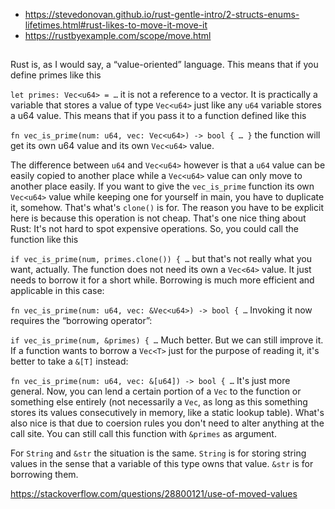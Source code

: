 - https://stevedonovan.github.io/rust-gentle-intro/2-structs-enums-lifetimes.html#rust-likes-to-move-it-move-it
- https://rustbyexample.com/scope/move.html

##

Rust is, as I would say, a “value-oriented” language. This means that if you define primes like this

`let primes: Vec<u64> = …`
it is not a reference to a vector. It is practically a variable that stores a value of type `Vec<u64>` just like any `u64` variable stores a u64 value. This means that if you pass it to a function defined like this

`fn vec_is_prime(num: u64, vec: Vec<u64>) -> bool { … }`
the function will get its own u64 value and its own `Vec<u64>` value.

The difference between `u64` and `Vec<u64>` however is that a `u64` value can be easily copied to another place while a `Vec<u64>` value can only move to another place easily. If you want to give the `vec_is_prime` function its own `Vec<u64>` value while keeping one for yourself in main, you have to duplicate it, somehow. That's what's `clone()` is for. The reason you have to be explicit here is because this operation is not cheap. That's one nice thing about Rust: It's not hard to spot expensive operations. So, you could call the function like this

`if vec_is_prime(num, primes.clone()) { …`
but that's not really what you want, actually. The function does not need its own a `Vec<64>` value. It just needs to borrow it for a short while. Borrowing is much more efficient and applicable in this case:

`fn vec_is_prime(num: u64, vec: &Vec<u64>) -> bool { …`
Invoking it now requires the “borrowing operator”:

`if vec_is_prime(num, &primes) { …`
Much better. But we can still improve it. If a function wants to borrow a `Vec<T>` just for the purpose of reading it, it's better to take a `&[T]` instead:

`fn vec_is_prime(num: u64, vec: &[u64]) -> bool { …`
It's just more general. Now, you can lend a certain portion of a `Vec` to the function or something else entirely (not necessarily a `Vec`, as long as this something stores its values consecutively in memory, like a static lookup table). What's also nice is that due to coersion rules you don't need to alter anything at the call site. You can still call this function with `&primes` as argument.

For `String` and `&str` the situation is the same. `String` is for storing string values in the sense that a variable of this type owns that value. `&str` is for borrowing them.

https://stackoverflow.com/questions/28800121/use-of-moved-values